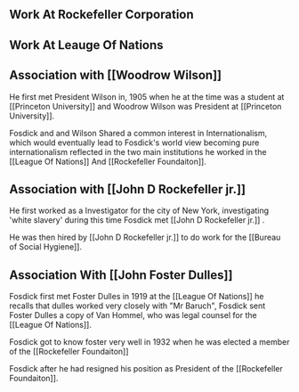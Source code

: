 
## Work At Rockefeller Corporation

## Work At Leauge Of Nations

## Association with [[Woodrow Wilson]]
He first met President Wilson in, 1905 when he at the time was a student at [[Princeton University]] and Woodrow Wilson was President at [[Princeton University]].

Fosdick and and Wilson Shared a common interest in Internationalism, which would eventually lead to Fosdick's world view becoming pure internationalism reflected in the two main institutions he worked in the [[League Of Nations]] And [[Rockefeller Foundaiton]].

## Association with [[John D Rockefeller jr.]]
He first worked as a Investigator for the city of New York, investigating 'white slavery' during this time Fosdick met [[John D Rockefeller jr.]] .

He was then hired by [[John D Rockefeller jr.]] to do work for the [[Bureau of Social Hygiene]].


## Association With [[John Foster Dulles]]

Fosdick first met Foster Dulles in 1919 at the [[League Of Nations]] he recalls that dulles worked very closely with "Mr Baruch", Fosdick sent Foster Dulles a copy of Van Hommel, who was legal counsel for the [[League Of Nations]].

Fosdick got to know foster  very well in 1932 when he was elected a member of the [[Rockefeller Foundaiton]] 

Fosdick after he had resigned his position as President of the [[Rockefeller Foundaiton]].


 